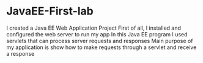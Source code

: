 # JavaEE-First-lab

I created a Java EE Web Application Project
First of all, I installed and configured the web server to run my app
In this Java EE program I used servlets that can process server requests and responses
Main purpose of my application is show how to make requests through a servlet and receive a response
